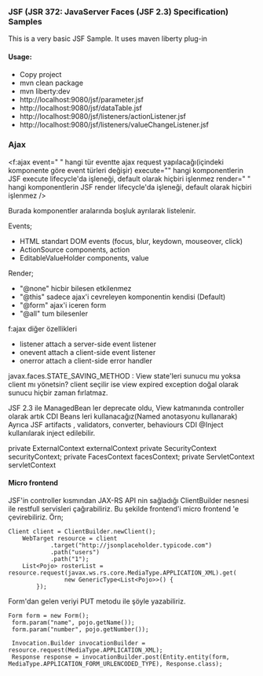 ### JSF (JSR 372: JavaServer Faces (JSF 2.3) Specification) Samples

This is a very basic JSF Sample. It uses maven liberty plug-in

#### Usage:
- Copy project
- mvn clean package
- mvn liberty:dev
- http://localhost:9080/jsf/parameter.jsf
- http://localhost:9080/jsf/dataTable.jsf
- http://localhost:9080/jsf/listeners/actionListener.jsf
- http://localhost:9080/jsf/listeners/valueChangeListener.jsf

### Ajax

<f:ajax event=" "	hangi tür eventte ajax request yapılacağı(içindeki komponente göre event türleri değişir)
	    execute=""	hangi komponentlerin JSF execute lifecycle'da işleneği, default olarak hiçbiri işlenmez
	    render=" "	hangi komponentlerin JSF render lifecycle'da işleneği, default olarak hiçbiri işlenmez
		/>

Burada komponentler aralarında boşluk ayrılarak listelenir.

Events;
- HTML standart DOM events (focus, blur, keydown, mouseover, click)
- ActionSource components, action
- EditableValueHolder components, value

Render;
- "@none" hicbir bilesen etkilenmez
- "@this" sadece ajax'i cevreleyen komponentin kendisi (Default)
- "@form" ajax'i iceren form
- "@all"  tum bilesenler
			 
f:ajax diğer özellikleri
- listener		attach a server-side event listener
- onevent		attach a client-side event listener
- onerror		attach a client-side error handler

javax.faces.STATE_SAVING_METHOD : View state'leri sunucu mu yoksa client mı yönetsin? client seçilir ise view expired exception doğal olarak sunucu hiçbir zaman fırlatmaz.

JSF 2.3 ile ManagedBean ler deprecate oldu, View katmanında controller olarak artık CDI Beans leri kullanacağız(Named anotasyonu kullanarak) Ayrıca JSF artifacts , validators, converter, behaviours CDI @Inject kullanılarak inject edilebilir.

private ExternalContext externalContext
private SecurityContext securityContext;
private FacesContext facesContext;
private ServletContext servletContext

#### Micro frontend
JSF'in controller kısmından JAX-RS API nin sağladığı ClientBuilder nesnesi ile restfull servisleri çağırabiliriz. Bu şekilde frontend'i micro frontend 'e çevirebiliriz. Örn;

	Client client = ClientBuilder.newClient();
		WebTarget resource = client
                .target("http://jsonplaceholder.typicode.com")
                .path("users")
                .path("1");
        List<Pojo> rosterList = resource.request(javax.ws.rs.core.MediaType.APPLICATION_XML).get(
                    new GenericType<List<Pojo>>() {
            });
            
Form'dan gelen veriyi PUT metodu ile şöyle yazabiliriz.

	Form form = new Form();
     form.param("name", pojo.getName());
     form.param("number", pojo.getNumber());
            
     Invocation.Builder invocationBuilder = resource.request(MediaType.APPLICATION_XML);
     Response response = invocationBuilder.post(Entity.entity(form, MediaType.APPLICATION_FORM_URLENCODED_TYPE), Response.class);

